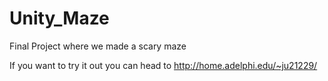 # Unity_Maze
Final Project where we made a scary maze

If you want to try it out you can head to http://home.adelphi.edu/~ju21229/
